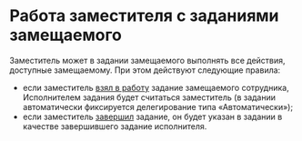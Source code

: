 # Работа  заместителя с заданиями  замещаемого

Заместитель может в задании замещаемого выполнять все действия, доступные замещаемому. При этом действуют следующие правила:

- если заместитель [взял в работу](Task_TakeInWork.md) задание замещаемого сотрудника, Исполнителем задания будет считаться заместитель (в задании автоматически фиксируется делегирование типа «Автоматически»);
- если заместитель [завершил](Task_Finish.md) задание, он будет указан в задании в качестве завершившего задание исполнителя.

